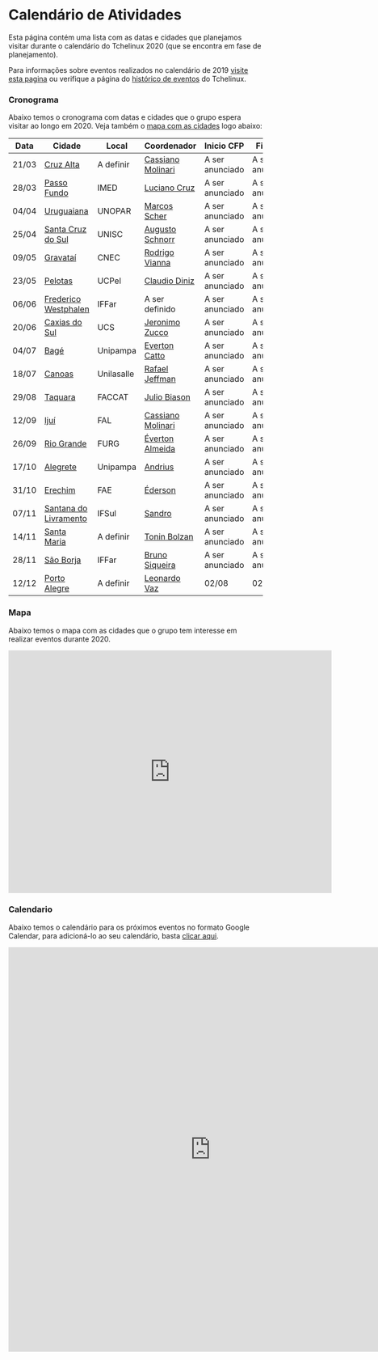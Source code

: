 Calendário de Atividades
========================

Esta página contém uma lista com as datas e cidades que planejamos visitar durante o calendário do Tchelinux 2020 (que se encontra em fase de planejamento). 

Para informações sobre eventos realizados no calendário de 2019 [visite esta pagina](2019.md) ou verifique a página do [histórico de eventos](historico_eventos.md) do Tchelinux.

### Cronograma

Abaixo temos o cronograma com datas e cidades que o grupo espera visitar ao longo em 2020. Veja também o [mapa com as cidades](#Mapa) logo abaixo:


| Data  | Cidade                                                       | Local      | Coordenador                                                    | Inicio CFP      | Fim CFP         | Programação     |
|-------|--------------------------------------------------------------|------------|----------------------------------------------------------------|-----------------|-----------------|-----------------|
| 21/03 | [Cruz Alta](https://tchelinux.org)                           | A definir  | [Cassiano Molinari](https://people.tchelinux.org/m00nlinari)   | A ser anunciado | A ser anunciado | A ser anunciado |
| 28/03 | [Passo Fundo](https://tchelinux.org)                         | IMED       | [Luciano Cruz](https://people.tchelinux.org/lccruz)            | A ser anunciado | A ser anunciado | A ser anunciado |
| 04/04 | [Uruguaiana](https://tchelinux.org)                          | UNOPAR     | [Marcos Scher](https://people.tchelinux.org/scherinf)          | A ser anunciado | A ser anunciado | A ser anunciado |
| 25/04 | [Santa Cruz do Sul](https://tchelinux.org)                   | UNISC      | [Augusto Schnorr](https://people.tchelinux.org/alcsaw)         | A ser anunciado | A ser anunciado | A ser anunciado |
| 09/05 | [Gravataí](https://tchelinux.org)                            | CNEC       | [Rodrigo Vianna](https://people.tchelinux.org/rodrigovianna)   | A ser anunciado | A ser anunciado | A ser anunciado |
| 23/05 | [Pelotas](https://tchelinux.org)                             | UCPel      | [Claudio Diniz](https://people.tchelinux.org/cmdiniz)          | A ser anunciado | A ser anunciado | A ser anunciado |
| 06/06 | [Frederico Westphalen](https://tchelinux.org)                | IFFar      | A ser definido                                                 | A ser anunciado | A ser anunciado | A ser anunciado |
| 20/06 | [Caxias do Sul](https://tchelinux.org)                       | UCS        | [Jeronimo Zucco](https://people.tchelinux.org/)                | A ser anunciado | A ser anunciado | A ser anunciado |
| 04/07 | [Bagé](https://tchelinux.org)                                | Unipampa   | [Everton Catto](https://people.tchelinux.org/evertonchbg)      | A ser anunciado | A ser anunciado | A ser anunciado |
| 18/07 | [Canoas](https://tchelinux.org)                              | Unilasalle | [Rafael Jeffman](https://people.tchelinux.org/rafasgj)         | A ser anunciado | A ser anunciado | A ser anunciado |
| 29/08 | [Taquara](https://tchelinux.org)                             | FACCAT     | [Julio Biason](https://github.com/jbiason)                     | A ser anunciado | A ser anunciado | A ser anunciado |
| 12/09 | [Ijuí](https://tchelinux.org)                                | FAL        | [Cassiano Molinari](https://people.tchelinux.org/m00nlinari)   | A ser anunciado | A ser anunciado | A ser anunciado |
| 26/09 | [Rio Grande](https://tchelinux.org)                          | FURG       | [Éverton Almeida](https://people.tchelinux.org/evertonalmeida) | A ser anunciado | A ser anunciado | A ser anunciado |
| 17/10 | [Alegrete](https://tchelinux.org)                            | Unipampa   | [Andrius](https://people.tchelinux.org/jaques)                 | A ser anunciado | A ser anunciado | A ser anunciado |
| 31/10 | [Erechim](https://tchelinux.org)                             | FAE        | [Éderson](https://people.tchelinux.org/)                       | A ser anunciado | A ser anunciado | A ser anunciado |
| 07/11 | [Santana do Livramento](https://tchelinux.org)               | IFSul      | [Sandro](https://people.tchelinux.org/)                        | A ser anunciado | A ser anunciado | A ser anunciado |
| 14/11 | [Santa Maria](https://tchelinux.org)                         | A definir  | [Tonin Bolzan](https://people.tchelinux.org/toninbolzan)       | A ser anunciado | A ser anunciado | A ser anunciado |
| 28/11 | [São Borja](https://tchelinux.org)                           | IFFar      | [Bruno Siqueira](https://people.tchelinux.org/)                | A ser anunciado | A ser anunciado | A ser anunciado |
| 12/12 | [Porto Alegre](https://tchelinux.org)                        | A definir  | [Leonardo Vaz](https://people.tchelinux.org/leonardovaz)       | 02/08           | 02/10           | 12/10           |

### Mapa

Abaixo temos o mapa com as cidades que o grupo tem interesse em realizar eventos durante 2020.


<div class="map-responsive">
   <iframe src="https://www.google.com/maps/d/embed?mid=11Jxw_Fyqk3e0IgoVhaAvLgcxNhmI9jTn" width="640" height="480" frameborder="0" style="border:0" allowfullscreen></iframe>
</div>


### Calendario

Abaixo temos o calendário para os próximos eventos no formato Google Calendar, para adicioná-lo ao seu calendário, basta [clicar aqui](https://calendar.google.com/calendar?cid=b2xxZG5uZTVmYWhrMTF0amMyZzNkaXBydTRAZ3JvdXAuY2FsZW5kYXIuZ29vZ2xlLmNvbQ).


<div class="calendar-responsive">
   <iframe src="https://calendar.google.com/calendar/embed?title=Calend%C3%A1rio%20de%20eventos%20do%20Tchelinux&amp;mode=WEEK&amp;height=800&amp;wkst=1&amp;hl=pt_BR&amp;bgcolor=%23FFFFFF&amp;src=olqdnne5fahk11tjc2g3dipru4%40group.calendar.google.com&amp;color=%23125A12&amp;ctz=America%2FSao_Paulo" style="border-width:0" width="800" height="800" frameborder="0" scrolling="no"></iframe>
</div>
